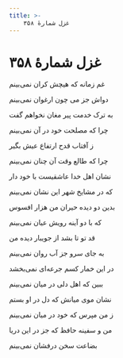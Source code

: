 ```yaml
---
title: >-
    غزل شمارهٔ ۳۵۸
---
```

# غزل شمارهٔ ۳۵۸

<div class="b" id="bn1"><div class="m1"><p>غم زمانه که هیچش کران نمی‌بینم</p></div>
<div class="m2"><p>دواش جز می چون ارغوان نمی‌بینم</p></div></div>
<div class="b" id="bn2"><div class="m1"><p>به ترک خدمت پیر مغان نخواهم گفت</p></div>
<div class="m2"><p>چرا که مصلحت خود در آن نمی‌بینم</p></div></div>
<div class="b" id="bn3"><div class="m1"><p>ز آفتاب قدح ارتفاع عیش بگیر</p></div>
<div class="m2"><p>چرا که طالع وقت آن چنان نمی‌بینم</p></div></div>
<div class="b" id="bn4"><div class="m1"><p>نشان اهل خدا عاشقیست با خود دار</p></div>
<div class="m2"><p>که در مشایخ شهر این نشان نمی‌بینم</p></div></div>
<div class="b" id="bn5"><div class="m1"><p>بدین دو دیده حیران من هزار افسوس</p></div>
<div class="m2"><p>که با دو آینه رویش عیان نمی‌بینم</p></div></div>
<div class="b" id="bn6"><div class="m1"><p>قد تو تا بشد از جویبار دیده من</p></div>
<div class="m2"><p>به جای سرو جز آب روان نمی‌بینم</p></div></div>
<div class="b" id="bn7"><div class="m1"><p>در این خمار کسم جرعه‌ای نمی‌بخشد</p></div>
<div class="m2"><p>ببین که اهل دلی در میان نمی‌بینم</p></div></div>
<div class="b" id="bn8"><div class="m1"><p>نشان موی میانش که دل در او بستم</p></div>
<div class="m2"><p>ز من مپرس که خود در میان نمی‌بینم</p></div></div>
<div class="b" id="bn9"><div class="m1"><p>من و سفینه حافظ که جز در این دریا</p></div>
<div class="m2"><p>بضاعت سخن درفشان نمی‌بینم</p></div></div>